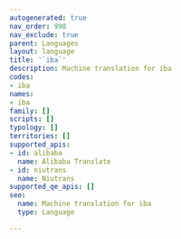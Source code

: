 ```yaml
---
autogenerated: true
nav_order: 998
nav_exclude: true
parent: Languages
layout: language
title: '`iba`'
description: Machine translation for iba
codes:
- iba
names:
- iba
family: []
scripts: []
typology: []
territories: []
supported_apis:
- id: alibaba
  name: Alibaba Translate
- id: niutrans
  name: Niutrans
supported_qe_apis: []
seo:
  name: Machine translation for iba
  type: Language

---
```


